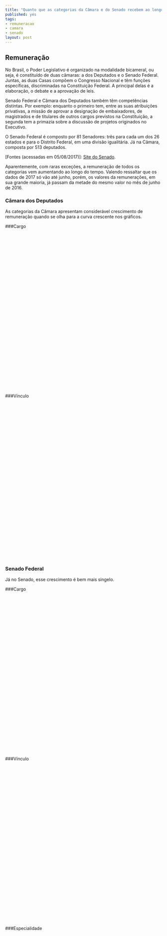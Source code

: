 ```yaml
---
title: "Quanto que as categorias da Câmara e do Senado recebem ao longo do tempo"
published: yes
tags:
- remuneracao
- camara
- senado
layout: post
---
```






## Remuneração

No Brasil, o Poder Legislativo é organizado na modalidade bicameral, ou seja, é constituído de duas câmaras: a dos Deputados e o Senado Federal. Juntas, as duas Casas compõem o Congresso Nacional e têm funções específicas, discriminadas na Constituição Federal. A principal delas é a elaboração, o debate e a aprovação de leis.

Senado Federal e Câmara dos Deputados também têm competências distintas. Por exemplo: enquanto o primeiro tem, entre as suas atribuições privativas, a missão de aprovar a designação de embaixadores, de magistrados e de titulares de outros cargos previstos na Constituição, a segunda tem a primazia sobre a discussão de projetos originados no Executivo.

O Senado Federal é composto por 81 Senadores: três para cada um dos 26 estados e para o Distrito Federal, em uma divisão igualitária. Já na Câmara, composta por 513 deputados.

[Fontes (acessadas em 05/08/2017)]: [Site do Senado](https://www12.senado.leg.br/transparencia/laipergunta).

Aparentemente, com raras exceções, a remuneração de todos os categorias vem aumentando ao longo do tempo. Valendo ressaltar que os dados de 2017 só vão até junho, porém, os valores da remunerações, em sua grande maioria, já passam da metade do  mesmo valor no mês de junho de 2016.

### **Câmara dos Deputados**

As categorias da Câmara apresentam considerável crescimento de remuneração quando se olha para a curva crescente nos gráficos.

###Cargo

<!--html_preserve--><div id="htmlwidget-f03c35fed38e1c7b9c11" style="width:100%;height:500px;" class="highchart html-widget"></div>
<script type="application/json" data-for="htmlwidget-f03c35fed38e1c7b9c11">{"x":{"hc_opts":{"title":{"text":null},"yAxis":{"title":{"text":"Valor da Remuneração (milhões R$)"},"type":"linear"},"credits":{"enabled":false},"exporting":{"enabled":false},"plotOptions":{"series":{"turboThreshold":0,"showInLegend":true,"marker":{"enabled":true}},"treemap":{"layoutAlgorithm":"squarified"},"bubble":{"minSize":5,"maxSize":25},"scatter":{"marker":{"symbol":"circle"}}},"annotationsOptions":{"enabledButtons":false},"tooltip":{"delayForDisplay":10,"pointFormat":"Valor: {point.y} <br> Média: {point.avg_kincaid}"},"series":[{"name":" ANALISTA LEGISLATIVO","data":[{"d":"2012-01-01","name":"2012-01-01","kincaid":123.89462069,"avg_kincaid":338.730291386667,"y":123.89462069,"size":338.730291386667,"z":338.730291386667},{"d":"2013-01-01","name":"2013-01-01","kincaid":316.99790974,"avg_kincaid":338.730291386667,"y":316.99790974,"size":338.730291386667,"z":338.730291386667},{"d":"2014-01-01","name":"2014-01-01","kincaid":358.33242684,"avg_kincaid":338.730291386667,"y":358.33242684,"size":338.730291386667,"z":338.730291386667},{"d":"2015-01-01","name":"2015-01-01","kincaid":466.64064704,"avg_kincaid":338.730291386667,"y":466.64064704,"size":338.730291386667,"z":338.730291386667},{"d":"2016-01-01","name":"2016-01-01","kincaid":487.75379089,"avg_kincaid":338.730291386667,"y":487.75379089,"size":338.730291386667,"z":338.730291386667},{"d":"2017-01-01","name":"2017-01-01","kincaid":278.76235312,"avg_kincaid":338.730291386667,"y":278.76235312,"size":338.730291386667,"z":338.730291386667}],"type":"bubble"},{"name":" CARGO EM COMISSAO","data":[{"d":"2012-01-01","name":"2012-01-01","kincaid":0.13996098,"avg_kincaid":0.23469335,"y":0.13996098,"size":0.23469335,"z":0.23469335},{"d":"2013-01-01","name":"2013-01-01","kincaid":0.40872643,"avg_kincaid":0.23469335,"y":0.40872643,"size":0.23469335,"z":0.23469335},{"d":"2014-01-01","name":"2014-01-01","kincaid":0.31203381,"avg_kincaid":0.23469335,"y":0.31203381,"size":0.23469335,"z":0.23469335},{"d":"2015-01-01","name":"2015-01-01","kincaid":0.15461441,"avg_kincaid":0.23469335,"y":0.15461441,"size":0.23469335,"z":0.23469335},{"d":"2016-01-01","name":"2016-01-01","kincaid":0.28034448,"avg_kincaid":0.23469335,"y":0.28034448,"size":0.23469335,"z":0.23469335},{"d":"2017-01-01","name":"2017-01-01","kincaid":0.11247999,"avg_kincaid":0.23469335,"y":0.11247999,"size":0.23469335,"z":0.23469335}],"type":"bubble"},{"name":" DEPUTADO","data":[{"d":"2012-01-01","name":"2012-01-01","kincaid":22.03194775,"avg_kincaid":85.72277961,"y":22.03194775,"size":85.72277961,"z":85.72277961},{"d":"2013-01-01","name":"2013-01-01","kincaid":52.4904465,"avg_kincaid":85.72277961,"y":52.4904465,"size":85.72277961,"z":85.72277961},{"d":"2014-01-01","name":"2014-01-01","kincaid":47.7768733,"avg_kincaid":85.72277961,"y":47.7768733,"size":85.72277961,"z":85.72277961},{"d":"2015-01-01","name":"2015-01-01","kincaid":136.21369157,"avg_kincaid":85.72277961,"y":136.21369157,"size":85.72277961,"z":85.72277961},{"d":"2016-01-01","name":"2016-01-01","kincaid":154.09333998,"avg_kincaid":85.72277961,"y":154.09333998,"size":85.72277961,"z":85.72277961},{"d":"2017-01-01","name":"2017-01-01","kincaid":101.73037856,"avg_kincaid":85.72277961,"y":101.73037856,"size":85.72277961,"z":85.72277961}],"type":"bubble"},{"name":" TECNICO LEGISLATIVO","data":[{"d":"2012-01-01","name":"2012-01-01","kincaid":76.45708965,"avg_kincaid":191.753450456667,"y":76.45708965,"size":191.753450456667,"z":191.753450456667},{"d":"2013-01-01","name":"2013-01-01","kincaid":194.10940987,"avg_kincaid":191.753450456667,"y":194.10940987,"size":191.753450456667,"z":191.753450456667},{"d":"2014-01-01","name":"2014-01-01","kincaid":210.61435241,"avg_kincaid":191.753450456667,"y":210.61435241,"size":191.753450456667,"z":191.753450456667},{"d":"2015-01-01","name":"2015-01-01","kincaid":259.7539336,"avg_kincaid":191.753450456667,"y":259.7539336,"size":191.753450456667,"z":191.753450456667},{"d":"2016-01-01","name":"2016-01-01","kincaid":264.12159985,"avg_kincaid":191.753450456667,"y":264.12159985,"size":191.753450456667,"z":191.753450456667},{"d":"2017-01-01","name":"2017-01-01","kincaid":145.46431736,"avg_kincaid":191.753450456667,"y":145.46431736,"size":191.753450456667,"z":191.753450456667}],"type":"bubble"}],"xAxis":{"type":"category","title":{"text":"Cargos"}}},"theme":{"chart":{"backgroundColor":"transparent"}},"conf_opts":{"global":{"Date":null,"VMLRadialGradientURL":"http =//code.highcharts.com/list(version)/gfx/vml-radial-gradient.png","canvasToolsURL":"http =//code.highcharts.com/list(version)/modules/canvas-tools.js","getTimezoneOffset":null,"timezoneOffset":0,"useUTC":true},"lang":{"contextButtonTitle":"Chart context menu","decimalPoint":".","downloadJPEG":"Download JPEG image","downloadPDF":"Download PDF document","downloadPNG":"Download PNG image","downloadSVG":"Download SVG vector image","drillUpText":"Back to {series.name}","invalidDate":null,"loading":"Loading...","months":["January","February","March","April","May","June","July","August","September","October","November","December"],"noData":"No data to display","numericSymbols":["k","M","G","T","P","E"],"printChart":"Print chart","resetZoom":"Reset zoom","resetZoomTitle":"Reset zoom level 1:1","shortMonths":["Jan","Feb","Mar","Apr","May","Jun","Jul","Aug","Sep","Oct","Nov","Dec"],"thousandsSep":" ","weekdays":["Sunday","Monday","Tuesday","Wednesday","Thursday","Friday","Saturday"]}},"type":"chart","fonts":[],"debug":false},"evals":[],"jsHooks":[]}</script><!--/html_preserve-->

###Vínculo

<!--html_preserve--><div id="htmlwidget-44a3d436e2d31b28dca7" style="width:100%;height:500px;" class="highchart html-widget"></div>
<script type="application/json" data-for="htmlwidget-44a3d436e2d31b28dca7">{"x":{"hc_opts":{"title":{"text":null},"yAxis":{"title":{"text":"Valor da Remuneração (milhões R$)"},"type":"linear"},"credits":{"enabled":false},"exporting":{"enabled":false},"plotOptions":{"series":{"turboThreshold":0,"showInLegend":true,"marker":{"enabled":true}},"treemap":{"layoutAlgorithm":"squarified"},"bubble":{"minSize":5,"maxSize":25},"scatter":{"marker":{"symbol":"circle"}}},"annotationsOptions":{"enabledButtons":false},"tooltip":{"delayForDisplay":10,"pointFormat":"Valor: {point.y} <br> Média: {point.avg_kincaid}"},"series":[{"name":" APOSENTADORIA PARLAMENTAR","data":[{"d":"2012-01-01","name":"2012-01-01","kincaid":0.11693468,"avg_kincaid":0.299149594,"y":0.11693468,"size":0.299149594,"z":0.299149594},{"d":"2013-01-01","name":"2013-01-01","kincaid":0.18254185,"avg_kincaid":0.299149594,"y":0.18254185,"size":0.299149594,"z":0.299149594},{"d":"2014-01-01","name":"2014-01-01","kincaid":0.3834644,"avg_kincaid":0.299149594,"y":0.3834644,"size":0.299149594,"z":0.299149594},{"d":"2015-01-01","name":"2015-01-01","kincaid":0.44010299,"avg_kincaid":0.299149594,"y":0.44010299,"size":0.299149594,"z":0.299149594},{"d":"2016-01-01","name":"2016-01-01","kincaid":0.37270405,"avg_kincaid":0.299149594,"y":0.37270405,"size":0.299149594,"z":0.299149594}],"type":"bubble"},{"name":" CARGO DE NATUREZA ESPECIAL","data":[{"d":"2012-01-01","name":"2012-01-01","kincaid":0.0581688,"avg_kincaid":0.09327073,"y":0.0581688,"size":0.09327073,"z":0.09327073},{"d":"2013-01-01","name":"2013-01-01","kincaid":0.11648413,"avg_kincaid":0.09327073,"y":0.11648413,"size":0.09327073,"z":0.09327073},{"d":"2014-01-01","name":"2014-01-01","kincaid":0.06847144,"avg_kincaid":0.09327073,"y":0.06847144,"size":0.09327073,"z":0.09327073},{"d":"2015-01-01","name":"2015-01-01","kincaid":0.07190124,"avg_kincaid":0.09327073,"y":0.07190124,"size":0.09327073,"z":0.09327073},{"d":"2016-01-01","name":"2016-01-01","kincaid":0.18057323,"avg_kincaid":0.09327073,"y":0.18057323,"size":0.09327073,"z":0.09327073},{"d":"2017-01-01","name":"2017-01-01","kincaid":0.06402554,"avg_kincaid":0.09327073,"y":0.06402554,"size":0.09327073,"z":0.09327073}],"type":"bubble"},{"name":" INATIVO","data":[{"d":"2012-01-01","name":"2012-01-01","kincaid":0.1044544,"avg_kincaid":0.476908848333333,"y":0.1044544,"size":0.476908848333333,"z":0.476908848333333},{"d":"2013-01-01","name":"2013-01-01","kincaid":0.64881447,"avg_kincaid":0.476908848333333,"y":0.64881447,"size":0.476908848333333,"z":0.476908848333333},{"d":"2014-01-01","name":"2014-01-01","kincaid":0.87240956,"avg_kincaid":0.476908848333333,"y":0.87240956,"size":0.476908848333333,"z":0.476908848333333},{"d":"2015-01-01","name":"2015-01-01","kincaid":0.75443978,"avg_kincaid":0.476908848333333,"y":0.75443978,"size":0.476908848333333,"z":0.476908848333333},{"d":"2016-01-01","name":"2016-01-01","kincaid":0.25278077,"avg_kincaid":0.476908848333333,"y":0.25278077,"size":0.476908848333333,"z":0.476908848333333},{"d":"2017-01-01","name":"2017-01-01","kincaid":0.22855411,"avg_kincaid":0.476908848333333,"y":0.22855411,"size":0.476908848333333,"z":0.476908848333333}],"type":"bubble"},{"name":" PARLAMENTAR","data":[{"d":"2012-01-01","name":"2012-01-01","kincaid":21.91501307,"avg_kincaid":85.4734882816667,"y":21.91501307,"size":85.4734882816667,"z":85.4734882816667},{"d":"2013-01-01","name":"2013-01-01","kincaid":52.30790465,"avg_kincaid":85.4734882816667,"y":52.30790465,"size":85.4734882816667,"z":85.4734882816667},{"d":"2014-01-01","name":"2014-01-01","kincaid":47.3934089,"avg_kincaid":85.4734882816667,"y":47.3934089,"size":85.4734882816667,"z":85.4734882816667},{"d":"2015-01-01","name":"2015-01-01","kincaid":135.77358858,"avg_kincaid":85.4734882816667,"y":135.77358858,"size":85.4734882816667,"z":85.4734882816667},{"d":"2016-01-01","name":"2016-01-01","kincaid":153.72063593,"avg_kincaid":85.4734882816667,"y":153.72063593,"size":85.4734882816667,"z":85.4734882816667},{"d":"2017-01-01","name":"2017-01-01","kincaid":101.73037856,"avg_kincaid":85.4734882816667,"y":101.73037856,"size":85.4734882816667,"z":85.4734882816667}],"type":"bubble"},{"name":" PENSAO CIVIL","data":[{"d":"2012-01-01","name":"2012-01-01","kincaid":0.06914808,"avg_kincaid":0.198182503333333,"y":0.06914808,"size":0.198182503333333,"z":0.198182503333333},{"d":"2013-01-01","name":"2013-01-01","kincaid":0.21337269,"avg_kincaid":0.198182503333333,"y":0.21337269,"size":0.198182503333333,"z":0.198182503333333},{"d":"2014-01-01","name":"2014-01-01","kincaid":0.19559919,"avg_kincaid":0.198182503333333,"y":0.19559919,"size":0.198182503333333,"z":0.198182503333333},{"d":"2015-01-01","name":"2015-01-01","kincaid":0.22259537,"avg_kincaid":0.198182503333333,"y":0.22259537,"size":0.198182503333333,"z":0.198182503333333},{"d":"2016-01-01","name":"2016-01-01","kincaid":0.29699375,"avg_kincaid":0.198182503333333,"y":0.29699375,"size":0.198182503333333,"z":0.198182503333333},{"d":"2017-01-01","name":"2017-01-01","kincaid":0.19138594,"avg_kincaid":0.198182503333333,"y":0.19138594,"size":0.198182503333333,"z":0.198182503333333}],"type":"bubble"},{"name":" QUADRO EFETIVO","data":[{"d":"2012-01-01","name":"2012-01-01","kincaid":200.17810786,"avg_kincaid":529.808650491667,"y":200.17810786,"size":529.808650491667,"z":529.808650491667},{"d":"2013-01-01","name":"2013-01-01","kincaid":510.24513245,"avg_kincaid":529.808650491667,"y":510.24513245,"size":529.808650491667,"z":529.808650491667},{"d":"2014-01-01","name":"2014-01-01","kincaid":567.8787705,"avg_kincaid":529.808650491667,"y":567.8787705,"size":529.808650491667,"z":529.808650491667},{"d":"2015-01-01","name":"2015-01-01","kincaid":725.41754549,"avg_kincaid":529.808650491667,"y":725.41754549,"size":529.808650491667,"z":529.808650491667},{"d":"2016-01-01","name":"2016-01-01","kincaid":751.32561622,"avg_kincaid":529.808650491667,"y":751.32561622,"size":529.808650491667,"z":529.808650491667},{"d":"2017-01-01","name":"2017-01-01","kincaid":423.80673043,"avg_kincaid":529.808650491667,"y":423.80673043,"size":529.808650491667,"z":529.808650491667}],"type":"bubble"},{"name":" SECRETARIO PARLAMENTAR","data":[{"d":"2012-01-01","name":"2012-01-01","kincaid":0.07456109,"avg_kincaid":0.136000881666667,"y":0.07456109,"size":0.136000881666667,"z":0.136000881666667},{"d":"2013-01-01","name":"2013-01-01","kincaid":0.26694296,"avg_kincaid":0.136000881666667,"y":0.26694296,"size":0.136000881666667,"z":0.136000881666667},{"d":"2014-01-01","name":"2014-01-01","kincaid":0.24356237,"avg_kincaid":0.136000881666667,"y":0.24356237,"size":0.136000881666667,"z":0.136000881666667},{"d":"2015-01-01","name":"2015-01-01","kincaid":0.08271317,"avg_kincaid":0.136000881666667,"y":0.08271317,"size":0.136000881666667,"z":0.136000881666667},{"d":"2016-01-01","name":"2016-01-01","kincaid":0.09977125,"avg_kincaid":0.136000881666667,"y":0.09977125,"size":0.136000881666667,"z":0.136000881666667},{"d":"2017-01-01","name":"2017-01-01","kincaid":0.04845445,"avg_kincaid":0.136000881666667,"y":0.04845445,"size":0.136000881666667,"z":0.136000881666667}],"type":"bubble"},{"name":" SECRETARIO PARLAMENTAR REQUISITADO","data":[{"d":"2012-01-01","name":"2012-01-01","kincaid":0.00723109,"avg_kincaid":0.016265215,"y":0.00723109,"size":0.016265215,"z":0.016265215},{"d":"2013-01-01","name":"2013-01-01","kincaid":0.02529934,"avg_kincaid":0.016265215,"y":0.02529934,"size":0.016265215,"z":0.016265215}],"type":"bubble"}],"xAxis":{"type":"category","title":{"text":"Vínculo"}}},"theme":{"chart":{"backgroundColor":"transparent"}},"conf_opts":{"global":{"Date":null,"VMLRadialGradientURL":"http =//code.highcharts.com/list(version)/gfx/vml-radial-gradient.png","canvasToolsURL":"http =//code.highcharts.com/list(version)/modules/canvas-tools.js","getTimezoneOffset":null,"timezoneOffset":0,"useUTC":true},"lang":{"contextButtonTitle":"Chart context menu","decimalPoint":".","downloadJPEG":"Download JPEG image","downloadPDF":"Download PDF document","downloadPNG":"Download PNG image","downloadSVG":"Download SVG vector image","drillUpText":"Back to {series.name}","invalidDate":null,"loading":"Loading...","months":["January","February","March","April","May","June","July","August","September","October","November","December"],"noData":"No data to display","numericSymbols":["k","M","G","T","P","E"],"printChart":"Print chart","resetZoom":"Reset zoom","resetZoomTitle":"Reset zoom level 1:1","shortMonths":["Jan","Feb","Mar","Apr","May","Jun","Jul","Aug","Sep","Oct","Nov","Dec"],"thousandsSep":" ","weekdays":["Sunday","Monday","Tuesday","Wednesday","Thursday","Friday","Saturday"]}},"type":"chart","fonts":[],"debug":false},"evals":[],"jsHooks":[]}</script><!--/html_preserve-->

### **Senado Federal**

Já no Senado, esse crescimento é bem mais singelo.

###Cargo

<!--html_preserve--><div id="htmlwidget-27b0ca4f53368e7f6ced" style="width:100%;height:500px;" class="highchart html-widget"></div>
<script type="application/json" data-for="htmlwidget-27b0ca4f53368e7f6ced">{"x":{"hc_opts":{"title":{"text":null},"yAxis":{"title":{"text":"Valor da Remuneração (milhões R$)"},"type":"linear"},"credits":{"enabled":false},"exporting":{"enabled":false},"plotOptions":{"series":{"turboThreshold":0,"showInLegend":true,"marker":{"enabled":true}},"treemap":{"layoutAlgorithm":"squarified"},"bubble":{"minSize":5,"maxSize":25},"scatter":{"marker":{"symbol":"circle"}}},"annotationsOptions":{"enabledButtons":false},"tooltip":{"delayForDisplay":10,"pointFormat":"Valor: {point.y} <br> Média: {point.avg_kincaid}"},"series":[{"name":"ADVOGADO","data":[{"d":"2013-01-01","name":"2013-01-01","kincaid":8.73258617,"avg_kincaid":8.434512248,"y":8.73258617,"size":8.434512248,"z":8.434512248},{"d":"2014-01-01","name":"2014-01-01","kincaid":9.17343126,"avg_kincaid":8.434512248,"y":9.17343126,"size":8.434512248,"z":8.434512248},{"d":"2015-01-01","name":"2015-01-01","kincaid":9.05329285,"avg_kincaid":8.434512248,"y":9.05329285,"size":8.434512248,"z":8.434512248},{"d":"2016-01-01","name":"2016-01-01","kincaid":9.78336902,"avg_kincaid":8.434512248,"y":9.78336902,"size":8.434512248,"z":8.434512248},{"d":"2017-01-01","name":"2017-01-01","kincaid":5.42988194,"avg_kincaid":8.434512248,"y":5.42988194,"size":8.434512248,"z":8.434512248}],"type":"bubble"},{"name":"ANALISTA LEGISLATIVO","data":[{"d":"2013-01-01","name":"2013-01-01","kincaid":662.64595788,"avg_kincaid":666.12645759,"y":662.64595788,"size":666.12645759,"z":666.12645759},{"d":"2014-01-01","name":"2014-01-01","kincaid":698.56168925,"avg_kincaid":666.12645759,"y":698.56168925,"size":666.12645759,"z":666.12645759},{"d":"2015-01-01","name":"2015-01-01","kincaid":718.94570512,"avg_kincaid":666.12645759,"y":718.94570512,"size":666.12645759,"z":666.12645759},{"d":"2016-01-01","name":"2016-01-01","kincaid":804.86017581,"avg_kincaid":666.12645759,"y":804.86017581,"size":666.12645759,"z":666.12645759},{"d":"2017-01-01","name":"2017-01-01","kincaid":445.61875989,"avg_kincaid":666.12645759,"y":445.61875989,"size":666.12645759,"z":666.12645759}],"type":"bubble"},{"name":"AUXILIAR LEGISLATIVO","data":[{"d":"2013-01-01","name":"2013-01-01","kincaid":15.51823046,"avg_kincaid":15.451945784,"y":15.51823046,"size":15.451945784,"z":15.451945784},{"d":"2014-01-01","name":"2014-01-01","kincaid":16.1592185,"avg_kincaid":15.451945784,"y":16.1592185,"size":15.451945784,"z":15.451945784},{"d":"2015-01-01","name":"2015-01-01","kincaid":16.22789898,"avg_kincaid":15.451945784,"y":16.22789898,"size":15.451945784,"z":15.451945784},{"d":"2016-01-01","name":"2016-01-01","kincaid":19.00528578,"avg_kincaid":15.451945784,"y":19.00528578,"size":15.451945784,"z":15.451945784},{"d":"2017-01-01","name":"2017-01-01","kincaid":10.3490952,"avg_kincaid":15.451945784,"y":10.3490952,"size":15.451945784,"z":15.451945784}],"type":"bubble"},{"name":"CARGO EM COMISSÃO","data":[{"d":"2013-01-01","name":"2013-01-01","kincaid":100.91791467,"avg_kincaid":154.734933742,"y":100.91791467,"size":154.734933742,"z":154.734933742},{"d":"2014-01-01","name":"2014-01-01","kincaid":119.30959212,"avg_kincaid":154.734933742,"y":119.30959212,"size":154.734933742,"z":154.734933742},{"d":"2015-01-01","name":"2015-01-01","kincaid":171.81975836,"avg_kincaid":154.734933742,"y":171.81975836,"size":154.734933742,"z":154.734933742},{"d":"2016-01-01","name":"2016-01-01","kincaid":231.80406765,"avg_kincaid":154.734933742,"y":231.80406765,"size":154.734933742,"z":154.734933742},{"d":"2017-01-01","name":"2017-01-01","kincaid":149.82333591,"avg_kincaid":154.734933742,"y":149.82333591,"size":154.734933742,"z":154.734933742}],"type":"bubble"},{"name":"CARGO ISOLADO","data":[{"d":"2013-01-01","name":"2013-01-01","kincaid":1.48991189,"avg_kincaid":1.372493328,"y":1.48991189,"size":1.372493328,"z":1.372493328},{"d":"2014-01-01","name":"2014-01-01","kincaid":1.54700766,"avg_kincaid":1.372493328,"y":1.54700766,"size":1.372493328,"z":1.372493328},{"d":"2015-01-01","name":"2015-01-01","kincaid":1.60581387,"avg_kincaid":1.372493328,"y":1.60581387,"size":1.372493328,"z":1.372493328},{"d":"2016-01-01","name":"2016-01-01","kincaid":1.5237242,"avg_kincaid":1.372493328,"y":1.5237242,"size":1.372493328,"z":1.372493328},{"d":"2017-01-01","name":"2017-01-01","kincaid":0.69600902,"avg_kincaid":1.372493328,"y":0.69600902,"size":1.372493328,"z":1.372493328}],"type":"bubble"},{"name":"CONSULTOR LEGISLATIVO","data":[{"d":"2013-01-01","name":"2013-01-01","kincaid":90.51315997,"avg_kincaid":102.217060566,"y":90.51315997,"size":102.217060566,"z":102.217060566},{"d":"2014-01-01","name":"2014-01-01","kincaid":106.61189083,"avg_kincaid":102.217060566,"y":106.61189083,"size":102.217060566,"z":102.217060566},{"d":"2015-01-01","name":"2015-01-01","kincaid":115.97823129,"avg_kincaid":102.217060566,"y":115.97823129,"size":102.217060566,"z":102.217060566},{"d":"2016-01-01","name":"2016-01-01","kincaid":127.45898685,"avg_kincaid":102.217060566,"y":127.45898685,"size":102.217060566,"z":102.217060566},{"d":"2017-01-01","name":"2017-01-01","kincaid":70.52303389,"avg_kincaid":102.217060566,"y":70.52303389,"size":102.217060566,"z":102.217060566}],"type":"bubble"},{"name":"IPC ","data":[{"d":"2013-01-01","name":"2013-01-01","kincaid":2.13738768,"avg_kincaid":2.495708998,"y":2.13738768,"size":2.495708998,"z":2.495708998},{"d":"2014-01-01","name":"2014-01-01","kincaid":2.48341326,"avg_kincaid":2.495708998,"y":2.48341326,"size":2.495708998,"z":2.495708998},{"d":"2015-01-01","name":"2015-01-01","kincaid":3.03610871,"avg_kincaid":2.495708998,"y":3.03610871,"size":2.495708998,"z":2.495708998},{"d":"2016-01-01","name":"2016-01-01","kincaid":3.14165345,"avg_kincaid":2.495708998,"y":3.14165345,"size":2.495708998,"z":2.495708998},{"d":"2017-01-01","name":"2017-01-01","kincaid":1.67998189,"avg_kincaid":2.495708998,"y":1.67998189,"size":2.495708998,"z":2.495708998}],"type":"bubble"},{"name":"SECRETÁRIO PARLAMENTAR","data":[{"d":"2013-01-01","name":"2013-01-01","kincaid":1.53072339,"avg_kincaid":1.42143648,"y":1.53072339,"size":1.42143648,"z":1.42143648},{"d":"2014-01-01","name":"2014-01-01","kincaid":1.57636841,"avg_kincaid":1.42143648,"y":1.57636841,"size":1.42143648,"z":1.42143648},{"d":"2015-01-01","name":"2015-01-01","kincaid":1.45619389,"avg_kincaid":1.42143648,"y":1.45619389,"size":1.42143648,"z":1.42143648},{"d":"2016-01-01","name":"2016-01-01","kincaid":1.62488551,"avg_kincaid":1.42143648,"y":1.62488551,"size":1.42143648,"z":1.42143648},{"d":"2017-01-01","name":"2017-01-01","kincaid":0.9190112,"avg_kincaid":1.42143648,"y":0.9190112,"size":1.42143648,"z":1.42143648}],"type":"bubble"},{"name":"TECNICO LEGISLATIVO","data":[{"d":"2013-01-01","name":"2013-01-01","kincaid":643.14145554,"avg_kincaid":623.838638286,"y":643.14145554,"size":623.838638286,"z":623.838638286},{"d":"2014-01-01","name":"2014-01-01","kincaid":667.76828158,"avg_kincaid":623.838638286,"y":667.76828158,"size":623.838638286,"z":623.838638286},{"d":"2015-01-01","name":"2015-01-01","kincaid":655.080967,"avg_kincaid":623.838638286,"y":655.080967,"size":623.838638286,"z":623.838638286},{"d":"2016-01-01","name":"2016-01-01","kincaid":734.77945044,"avg_kincaid":623.838638286,"y":734.77945044,"size":623.838638286,"z":623.838638286},{"d":"2017-01-01","name":"2017-01-01","kincaid":418.42303687,"avg_kincaid":623.838638286,"y":418.42303687,"size":623.838638286,"z":623.838638286}],"type":"bubble"}],"xAxis":{"type":"category","title":{"text":"Cargo"}}},"theme":{"chart":{"backgroundColor":"transparent"}},"conf_opts":{"global":{"Date":null,"VMLRadialGradientURL":"http =//code.highcharts.com/list(version)/gfx/vml-radial-gradient.png","canvasToolsURL":"http =//code.highcharts.com/list(version)/modules/canvas-tools.js","getTimezoneOffset":null,"timezoneOffset":0,"useUTC":true},"lang":{"contextButtonTitle":"Chart context menu","decimalPoint":".","downloadJPEG":"Download JPEG image","downloadPDF":"Download PDF document","downloadPNG":"Download PNG image","downloadSVG":"Download SVG vector image","drillUpText":"Back to {series.name}","invalidDate":null,"loading":"Loading...","months":["January","February","March","April","May","June","July","August","September","October","November","December"],"noData":"No data to display","numericSymbols":["k","M","G","T","P","E"],"printChart":"Print chart","resetZoom":"Reset zoom","resetZoomTitle":"Reset zoom level 1:1","shortMonths":["Jan","Feb","Mar","Apr","May","Jun","Jul","Aug","Sep","Oct","Nov","Dec"],"thousandsSep":" ","weekdays":["Sunday","Monday","Tuesday","Wednesday","Thursday","Friday","Saturday"]}},"type":"chart","fonts":[],"debug":false},"evals":[],"jsHooks":[]}</script><!--/html_preserve-->

###Vínculo

<!--html_preserve--><div id="htmlwidget-7d6214deef05c270ed61" style="width:100%;height:500px;" class="highchart html-widget"></div>
<script type="application/json" data-for="htmlwidget-7d6214deef05c270ed61">{"x":{"hc_opts":{"title":{"text":null},"yAxis":{"title":{"text":"Valor da Remuneração (milhões R$)"},"type":"linear"},"credits":{"enabled":false},"exporting":{"enabled":false},"plotOptions":{"series":{"turboThreshold":0,"showInLegend":true,"marker":{"enabled":true}},"treemap":{"layoutAlgorithm":"squarified"},"bubble":{"minSize":5,"maxSize":25},"scatter":{"marker":{"symbol":"circle"}}},"annotationsOptions":{"enabledButtons":false},"tooltip":{"delayForDisplay":10,"pointFormat":"Valor: {point.y} <br> Média: {point.avg_kincaid}"},"series":[{"name":"COMISSIONADO","data":[{"d":"2013-01-01","name":"2013-01-01","kincaid":100.91791467,"avg_kincaid":154.734933742,"y":100.91791467,"size":154.734933742,"z":154.734933742},{"d":"2014-01-01","name":"2014-01-01","kincaid":119.30959212,"avg_kincaid":154.734933742,"y":119.30959212,"size":154.734933742,"z":154.734933742},{"d":"2015-01-01","name":"2015-01-01","kincaid":171.81975836,"avg_kincaid":154.734933742,"y":171.81975836,"size":154.734933742,"z":154.734933742},{"d":"2016-01-01","name":"2016-01-01","kincaid":231.80406765,"avg_kincaid":154.734933742,"y":231.80406765,"size":154.734933742,"z":154.734933742},{"d":"2017-01-01","name":"2017-01-01","kincaid":149.82333591,"avg_kincaid":154.734933742,"y":149.82333591,"size":154.734933742,"z":154.734933742}],"type":"bubble"},{"name":"EFETIVO","data":[{"d":"2013-01-01","name":"2013-01-01","kincaid":1425.70941298,"avg_kincaid":1421.35825328,"y":1425.70941298,"size":1421.35825328,"z":1421.35825328},{"d":"2014-01-01","name":"2014-01-01","kincaid":1503.88130075,"avg_kincaid":1421.35825328,"y":1503.88130075,"size":1421.35825328,"z":1421.35825328},{"d":"2015-01-01","name":"2015-01-01","kincaid":1521.38421171,"avg_kincaid":1421.35825328,"y":1521.38421171,"size":1421.35825328,"z":1421.35825328},{"d":"2016-01-01","name":"2016-01-01","kincaid":1702.17753106,"avg_kincaid":1421.35825328,"y":1702.17753106,"size":1421.35825328,"z":1421.35825328},{"d":"2017-01-01","name":"2017-01-01","kincaid":953.6388099,"avg_kincaid":1421.35825328,"y":953.6388099,"size":1421.35825328,"z":1421.35825328}],"type":"bubble"}],"xAxis":{"type":"category","title":{"text":"Vínculo"}}},"theme":{"chart":{"backgroundColor":"transparent"}},"conf_opts":{"global":{"Date":null,"VMLRadialGradientURL":"http =//code.highcharts.com/list(version)/gfx/vml-radial-gradient.png","canvasToolsURL":"http =//code.highcharts.com/list(version)/modules/canvas-tools.js","getTimezoneOffset":null,"timezoneOffset":0,"useUTC":true},"lang":{"contextButtonTitle":"Chart context menu","decimalPoint":".","downloadJPEG":"Download JPEG image","downloadPDF":"Download PDF document","downloadPNG":"Download PNG image","downloadSVG":"Download SVG vector image","drillUpText":"Back to {series.name}","invalidDate":null,"loading":"Loading...","months":["January","February","March","April","May","June","July","August","September","October","November","December"],"noData":"No data to display","numericSymbols":["k","M","G","T","P","E"],"printChart":"Print chart","resetZoom":"Reset zoom","resetZoomTitle":"Reset zoom level 1:1","shortMonths":["Jan","Feb","Mar","Apr","May","Jun","Jul","Aug","Sep","Oct","Nov","Dec"],"thousandsSep":" ","weekdays":["Sunday","Monday","Tuesday","Wednesday","Thursday","Friday","Saturday"]}},"type":"chart","fonts":[],"debug":false},"evals":[],"jsHooks":[]}</script><!--/html_preserve-->

###Especialidade

<!--html_preserve--><div id="htmlwidget-4d59e54cb5b52a0366c6" style="width:100%;height:500px;" class="highchart html-widget"></div>
<script type="application/json" data-for="htmlwidget-4d59e54cb5b52a0366c6">{"x":{"hc_opts":{"title":{"text":null},"yAxis":{"title":{"text":"Valor da Remuneração (milhões R$)"},"type":"linear"},"credits":{"enabled":false},"exporting":{"enabled":false},"plotOptions":{"series":{"turboThreshold":0,"showInLegend":true,"marker":{"enabled":true}},"treemap":{"layoutAlgorithm":"squarified"},"bubble":{"minSize":5,"maxSize":25},"scatter":{"marker":{"symbol":"circle"}}},"annotationsOptions":{"enabledButtons":false},"tooltip":{"delayForDisplay":10,"pointFormat":"Valor: {point.y} <br> Média: {point.avg_kincaid}"},"series":[{"name":"ADMINISTRAÇÃO","data":[{"d":"2013-01-01","name":"2013-01-01","kincaid":193.46704198,"avg_kincaid":194.90213362,"y":193.46704198,"size":194.90213362,"z":194.90213362},{"d":"2014-01-01","name":"2014-01-01","kincaid":206.50204633,"avg_kincaid":194.90213362,"y":206.50204633,"size":194.90213362,"z":194.90213362},{"d":"2015-01-01","name":"2015-01-01","kincaid":208.04082858,"avg_kincaid":194.90213362,"y":208.04082858,"size":194.90213362,"z":194.90213362},{"d":"2016-01-01","name":"2016-01-01","kincaid":235.11253684,"avg_kincaid":194.90213362,"y":235.11253684,"size":194.90213362,"z":194.90213362},{"d":"2017-01-01","name":"2017-01-01","kincaid":131.38821437,"avg_kincaid":194.90213362,"y":131.38821437,"size":194.90213362,"z":194.90213362}],"type":"bubble"},{"name":"ADVOCACIA","data":[{"d":"2013-01-01","name":"2013-01-01","kincaid":9.57122645,"avg_kincaid":9.261630584,"y":9.57122645,"size":9.261630584,"z":9.261630584},{"d":"2014-01-01","name":"2014-01-01","kincaid":10.05396667,"avg_kincaid":9.261630584,"y":10.05396667,"size":9.261630584,"z":9.261630584},{"d":"2015-01-01","name":"2015-01-01","kincaid":9.95422309,"avg_kincaid":9.261630584,"y":9.95422309,"size":9.261630584,"z":9.261630584},{"d":"2016-01-01","name":"2016-01-01","kincaid":10.77805895,"avg_kincaid":9.261630584,"y":10.77805895,"size":9.261630584,"z":9.261630584},{"d":"2017-01-01","name":"2017-01-01","kincaid":5.95067776,"avg_kincaid":9.261630584,"y":5.95067776,"size":9.261630584,"z":9.261630584}],"type":"bubble"},{"name":"ANÁLISE DE CUSTOS","data":[{"d":"2013-01-01","name":"2013-01-01","kincaid":0.53746194,"avg_kincaid":0.525067806,"y":0.53746194,"size":0.525067806,"z":0.525067806},{"d":"2014-01-01","name":"2014-01-01","kincaid":0.56418218,"avg_kincaid":0.525067806,"y":0.56418218,"size":0.525067806,"z":0.525067806},{"d":"2015-01-01","name":"2015-01-01","kincaid":0.56710074,"avg_kincaid":0.525067806,"y":0.56710074,"size":0.525067806,"z":0.525067806},{"d":"2016-01-01","name":"2016-01-01","kincaid":0.62461101,"avg_kincaid":0.525067806,"y":0.62461101,"size":0.525067806,"z":0.525067806},{"d":"2017-01-01","name":"2017-01-01","kincaid":0.33198316,"avg_kincaid":0.525067806,"y":0.33198316,"size":0.525067806,"z":0.525067806}],"type":"bubble"},{"name":"ANALISTA LEGISLATIVO","data":[{"d":"2013-01-01","name":"2013-01-01","kincaid":0.7170806,"avg_kincaid":0.739058204,"y":0.7170806,"size":0.739058204,"z":0.739058204},{"d":"2014-01-01","name":"2014-01-01","kincaid":0.75126352,"avg_kincaid":0.739058204,"y":0.75126352,"size":0.739058204,"z":0.739058204},{"d":"2015-01-01","name":"2015-01-01","kincaid":0.78778601,"avg_kincaid":0.739058204,"y":0.78778601,"size":0.739058204,"z":0.739058204},{"d":"2016-01-01","name":"2016-01-01","kincaid":0.94977801,"avg_kincaid":0.739058204,"y":0.94977801,"size":0.739058204,"z":0.739058204},{"d":"2017-01-01","name":"2017-01-01","kincaid":0.48938288,"avg_kincaid":0.739058204,"y":0.48938288,"size":0.739058204,"z":0.739058204}],"type":"bubble"},{"name":"APOSENTADORIA SERVIDOR IPC/PSSC","data":[{"d":"2013-01-01","name":"2013-01-01","kincaid":2.13738768,"avg_kincaid":2.495708998,"y":2.13738768,"size":2.495708998,"z":2.495708998},{"d":"2014-01-01","name":"2014-01-01","kincaid":2.48341326,"avg_kincaid":2.495708998,"y":2.48341326,"size":2.495708998,"z":2.495708998},{"d":"2015-01-01","name":"2015-01-01","kincaid":3.03610871,"avg_kincaid":2.495708998,"y":3.03610871,"size":2.495708998,"z":2.495708998},{"d":"2016-01-01","name":"2016-01-01","kincaid":3.14165345,"avg_kincaid":2.495708998,"y":3.14165345,"size":2.495708998,"z":2.495708998},{"d":"2017-01-01","name":"2017-01-01","kincaid":1.67998189,"avg_kincaid":2.495708998,"y":1.67998189,"size":2.495708998,"z":2.495708998}],"type":"bubble"},{"name":"ARQUITETURA","data":[{"d":"2013-01-01","name":"2013-01-01","kincaid":1.75209961,"avg_kincaid":1.875097278,"y":1.75209961,"size":1.875097278,"z":1.875097278},{"d":"2014-01-01","name":"2014-01-01","kincaid":1.90144465,"avg_kincaid":1.875097278,"y":1.90144465,"size":1.875097278,"z":1.875097278},{"d":"2015-01-01","name":"2015-01-01","kincaid":1.97798664,"avg_kincaid":1.875097278,"y":1.97798664,"size":1.875097278,"z":1.875097278},{"d":"2016-01-01","name":"2016-01-01","kincaid":2.51597355,"avg_kincaid":1.875097278,"y":2.51597355,"size":1.875097278,"z":1.875097278},{"d":"2017-01-01","name":"2017-01-01","kincaid":1.22798194,"avg_kincaid":1.875097278,"y":1.22798194,"size":1.875097278,"z":1.875097278}],"type":"bubble"},{"name":"ARQUIVOLOGIA","data":[{"d":"2013-01-01","name":"2013-01-01","kincaid":1.40230081,"avg_kincaid":2.013991292,"y":1.40230081,"size":2.013991292,"z":2.013991292},{"d":"2014-01-01","name":"2014-01-01","kincaid":1.90056839,"avg_kincaid":2.013991292,"y":1.90056839,"size":2.013991292,"z":2.013991292},{"d":"2015-01-01","name":"2015-01-01","kincaid":2.4100203,"avg_kincaid":2.013991292,"y":2.4100203,"size":2.013991292,"z":2.013991292},{"d":"2016-01-01","name":"2016-01-01","kincaid":2.75735261,"avg_kincaid":2.013991292,"y":2.75735261,"size":2.013991292,"z":2.013991292},{"d":"2017-01-01","name":"2017-01-01","kincaid":1.59971435,"avg_kincaid":2.013991292,"y":1.59971435,"size":2.013991292,"z":2.013991292}],"type":"bubble"},{"name":"ASSESSOR","data":[{"d":"2013-01-01","name":"2013-01-01","kincaid":0.33654075,"avg_kincaid":0.30826397,"y":0.33654075,"size":0.30826397,"z":0.30826397},{"d":"2014-01-01","name":"2014-01-01","kincaid":0.35329483,"avg_kincaid":0.30826397,"y":0.35329483,"size":0.30826397,"z":0.30826397},{"d":"2015-01-01","name":"2015-01-01","kincaid":0.3703846,"avg_kincaid":0.30826397,"y":0.3703846,"size":0.30826397,"z":0.30826397},{"d":"2016-01-01","name":"2016-01-01","kincaid":0.1728357,"avg_kincaid":0.30826397,"y":0.1728357,"size":0.30826397,"z":0.30826397}],"type":"bubble"},{"name":"ASSESSORAMENTO EM ORÇAMENTOS","data":[{"d":"2013-01-01","name":"2013-01-01","kincaid":11.43514215,"avg_kincaid":13.318033034,"y":11.43514215,"size":13.318033034,"z":13.318033034},{"d":"2014-01-01","name":"2014-01-01","kincaid":13.63142569,"avg_kincaid":13.318033034,"y":13.63142569,"size":13.318033034,"z":13.318033034},{"d":"2015-01-01","name":"2015-01-01","kincaid":15.27683013,"avg_kincaid":13.318033034,"y":15.27683013,"size":13.318033034,"z":13.318033034},{"d":"2016-01-01","name":"2016-01-01","kincaid":16.89831599,"avg_kincaid":13.318033034,"y":16.89831599,"size":13.318033034,"z":13.318033034},{"d":"2017-01-01","name":"2017-01-01","kincaid":9.34845121,"avg_kincaid":13.318033034,"y":9.34845121,"size":13.318033034,"z":13.318033034}],"type":"bubble"},{"name":"ASSESSORAMENTO LEGISLATIVO","data":[{"d":"2013-01-01","name":"2013-01-01","kincaid":78.77351374,"avg_kincaid":88.62137591,"y":78.77351374,"size":88.62137591,"z":88.62137591},{"d":"2014-01-01","name":"2014-01-01","kincaid":92.68863387,"avg_kincaid":88.62137591,"y":92.68863387,"size":88.62137591,"z":88.62137591},{"d":"2015-01-01","name":"2015-01-01","kincaid":100.40614647,"avg_kincaid":88.62137591,"y":100.40614647,"size":88.62137591,"z":88.62137591},{"d":"2016-01-01","name":"2016-01-01","kincaid":110.23999799,"avg_kincaid":88.62137591,"y":110.23999799,"size":88.62137591,"z":88.62137591},{"d":"2017-01-01","name":"2017-01-01","kincaid":60.99858748,"avg_kincaid":88.62137591,"y":60.99858748,"size":88.62137591,"z":88.62137591}],"type":"bubble"},{"name":"ASSISTÊNCIA A PLENÁRIOS E PORTARIA","data":[{"d":"2013-01-01","name":"2013-01-01","kincaid":32.17715349,"avg_kincaid":31.558665122,"y":32.17715349,"size":31.558665122,"z":31.558665122},{"d":"2014-01-01","name":"2014-01-01","kincaid":33.55633467,"avg_kincaid":31.558665122,"y":33.55633467,"size":31.558665122,"z":31.558665122},{"d":"2015-01-01","name":"2015-01-01","kincaid":33.22425235,"avg_kincaid":31.558665122,"y":33.22425235,"size":31.558665122,"z":31.558665122},{"d":"2016-01-01","name":"2016-01-01","kincaid":37.41130126,"avg_kincaid":31.558665122,"y":37.41130126,"size":31.558665122,"z":31.558665122},{"d":"2017-01-01","name":"2017-01-01","kincaid":21.42428384,"avg_kincaid":31.558665122,"y":21.42428384,"size":31.558665122,"z":31.558665122}],"type":"bubble"},{"name":"ASSISTÊNCIA SOCIAL","data":[{"d":"2013-01-01","name":"2013-01-01","kincaid":0.39153923,"avg_kincaid":0.383676632,"y":0.39153923,"size":0.383676632,"z":0.383676632},{"d":"2014-01-01","name":"2014-01-01","kincaid":0.41032491,"avg_kincaid":0.383676632,"y":0.41032491,"size":0.383676632,"z":0.383676632},{"d":"2015-01-01","name":"2015-01-01","kincaid":0.39941468,"avg_kincaid":0.383676632,"y":0.39941468,"size":0.383676632,"z":0.383676632},{"d":"2016-01-01","name":"2016-01-01","kincaid":0.44950839,"avg_kincaid":0.383676632,"y":0.44950839,"size":0.383676632,"z":0.383676632},{"d":"2017-01-01","name":"2017-01-01","kincaid":0.26759595,"avg_kincaid":0.383676632,"y":0.26759595,"size":0.383676632,"z":0.383676632}],"type":"bubble"},{"name":"BIBLIOTECONOMIA","data":[{"d":"2013-01-01","name":"2013-01-01","kincaid":12.33191225,"avg_kincaid":12.482819586,"y":12.33191225,"size":12.482819586,"z":12.482819586},{"d":"2014-01-01","name":"2014-01-01","kincaid":13.12378005,"avg_kincaid":12.482819586,"y":13.12378005,"size":12.482819586,"z":12.482819586},{"d":"2015-01-01","name":"2015-01-01","kincaid":13.61493034,"avg_kincaid":12.482819586,"y":13.61493034,"size":12.482819586,"z":12.482819586},{"d":"2016-01-01","name":"2016-01-01","kincaid":14.78786978,"avg_kincaid":12.482819586,"y":14.78786978,"size":12.482819586,"z":12.482819586},{"d":"2017-01-01","name":"2017-01-01","kincaid":8.55560551,"avg_kincaid":12.482819586,"y":8.55560551,"size":12.482819586,"z":12.482819586}],"type":"bubble"},{"name":"CHEFE DE GABINETE DA PRESIDÊNCIA","data":[{"d":"2013-01-01","name":"2013-01-01","kincaid":0.27008344,"avg_kincaid":0.26793537,"y":0.27008344,"size":0.26793537,"z":0.26793537},{"d":"2014-01-01","name":"2014-01-01","kincaid":0.28105953,"avg_kincaid":0.26793537,"y":0.28105953,"size":0.26793537,"z":0.26793537},{"d":"2015-01-01","name":"2015-01-01","kincaid":0.27662788,"avg_kincaid":0.26793537,"y":0.27662788,"size":0.26793537,"z":0.26793537},{"d":"2016-01-01","name":"2016-01-01","kincaid":0.3200376,"avg_kincaid":0.26793537,"y":0.3200376,"size":0.26793537,"z":0.26793537},{"d":"2017-01-01","name":"2017-01-01","kincaid":0.1918684,"avg_kincaid":0.26793537,"y":0.1918684,"size":0.26793537,"z":0.26793537}],"type":"bubble"},{"name":"COMUNICAÇÃO SOCIAL","data":[{"d":"2013-01-01","name":"2013-01-01","kincaid":74.0263413,"avg_kincaid":75.117149816,"y":74.0263413,"size":75.117149816,"z":75.117149816},{"d":"2014-01-01","name":"2014-01-01","kincaid":79.1580513,"avg_kincaid":75.117149816,"y":79.1580513,"size":75.117149816,"z":75.117149816},{"d":"2015-01-01","name":"2015-01-01","kincaid":80.50501002,"avg_kincaid":75.117149816,"y":80.50501002,"size":75.117149816,"z":75.117149816},{"d":"2016-01-01","name":"2016-01-01","kincaid":90.31752297,"avg_kincaid":75.117149816,"y":90.31752297,"size":75.117149816,"z":75.117149816},{"d":"2017-01-01","name":"2017-01-01","kincaid":51.57882349,"avg_kincaid":75.117149816,"y":51.57882349,"size":75.117149816,"z":75.117149816}],"type":"bubble"},{"name":"CONTABILIDADE","data":[{"d":"2013-01-01","name":"2013-01-01","kincaid":7.49304855,"avg_kincaid":8.072548246,"y":7.49304855,"size":8.072548246,"z":8.072548246},{"d":"2014-01-01","name":"2014-01-01","kincaid":8.57490843,"avg_kincaid":8.072548246,"y":8.57490843,"size":8.072548246,"z":8.072548246},{"d":"2015-01-01","name":"2015-01-01","kincaid":8.88627419,"avg_kincaid":8.072548246,"y":8.88627419,"size":8.072548246,"z":8.072548246},{"d":"2016-01-01","name":"2016-01-01","kincaid":9.8267096,"avg_kincaid":8.072548246,"y":9.8267096,"size":8.072548246,"z":8.072548246},{"d":"2017-01-01","name":"2017-01-01","kincaid":5.58180046,"avg_kincaid":8.072548246,"y":5.58180046,"size":8.072548246,"z":8.072548246}],"type":"bubble"},{"name":"DIRETOR","data":[{"d":"2013-01-01","name":"2013-01-01","kincaid":1.15337114,"avg_kincaid":1.125882152,"y":1.15337114,"size":1.125882152,"z":1.125882152},{"d":"2014-01-01","name":"2014-01-01","kincaid":1.19371283,"avg_kincaid":1.125882152,"y":1.19371283,"size":1.125882152,"z":1.125882152},{"d":"2015-01-01","name":"2015-01-01","kincaid":1.23542927,"avg_kincaid":1.125882152,"y":1.23542927,"size":1.125882152,"z":1.125882152},{"d":"2016-01-01","name":"2016-01-01","kincaid":1.3508885,"avg_kincaid":1.125882152,"y":1.3508885,"size":1.125882152,"z":1.125882152},{"d":"2017-01-01","name":"2017-01-01","kincaid":0.69600902,"avg_kincaid":1.125882152,"y":0.69600902,"size":1.125882152,"z":1.125882152}],"type":"bubble"},{"name":"DIRETOR-EXECUTIVO","data":[{"d":"2013-01-01","name":"2013-01-01","kincaid":0.30450408,"avg_kincaid":0.277651622,"y":0.30450408,"size":0.277651622,"z":0.277651622},{"d":"2014-01-01","name":"2014-01-01","kincaid":0.29183127,"avg_kincaid":0.277651622,"y":0.29183127,"size":0.277651622,"z":0.277651622},{"d":"2015-01-01","name":"2015-01-01","kincaid":0.29525469,"avg_kincaid":0.277651622,"y":0.29525469,"size":0.277651622,"z":0.277651622},{"d":"2016-01-01","name":"2016-01-01","kincaid":0.32067287,"avg_kincaid":0.277651622,"y":0.32067287,"size":0.277651622,"z":0.277651622},{"d":"2017-01-01","name":"2017-01-01","kincaid":0.1759952,"avg_kincaid":0.277651622,"y":0.1759952,"size":0.277651622,"z":0.277651622}],"type":"bubble"},{"name":"DIRETOR DE SECRETARIA","data":[{"d":"2013-01-01","name":"2013-01-01","kincaid":0.50278659,"avg_kincaid":0.49665986,"y":0.50278659,"size":0.49665986,"z":0.49665986},{"d":"2014-01-01","name":"2014-01-01","kincaid":0.53258538,"avg_kincaid":0.49665986,"y":0.53258538,"size":0.49665986,"z":0.49665986},{"d":"2015-01-01","name":"2015-01-01","kincaid":0.52212659,"avg_kincaid":0.49665986,"y":0.52212659,"size":0.49665986,"z":0.49665986},{"d":"2016-01-01","name":"2016-01-01","kincaid":0.58064558,"avg_kincaid":0.49665986,"y":0.58064558,"size":0.49665986,"z":0.49665986},{"d":"2017-01-01","name":"2017-01-01","kincaid":0.34515516,"avg_kincaid":0.49665986,"y":0.34515516,"size":0.49665986,"z":0.49665986}],"type":"bubble"},{"name":"EDIFICAÇÕES","data":[{"d":"2013-01-01","name":"2013-01-01","kincaid":55.59306043,"avg_kincaid":53.151496508,"y":55.59306043,"size":53.151496508,"z":53.151496508},{"d":"2014-01-01","name":"2014-01-01","kincaid":57.593469,"avg_kincaid":53.151496508,"y":57.593469,"size":53.151496508,"z":53.151496508},{"d":"2015-01-01","name":"2015-01-01","kincaid":54.59603467,"avg_kincaid":53.151496508,"y":54.59603467,"size":53.151496508,"z":53.151496508},{"d":"2016-01-01","name":"2016-01-01","kincaid":62.33492641,"avg_kincaid":53.151496508,"y":62.33492641,"size":53.151496508,"z":53.151496508},{"d":"2017-01-01","name":"2017-01-01","kincaid":35.63999203,"avg_kincaid":53.151496508,"y":35.63999203,"size":53.151496508,"z":53.151496508}],"type":"bubble"},{"name":"ELETRÔNICA E TELECOMUNICAÇÕES","data":[{"d":"2013-01-01","name":"2013-01-01","kincaid":12.17539405,"avg_kincaid":12.740837514,"y":12.17539405,"size":12.740837514,"z":12.740837514},{"d":"2014-01-01","name":"2014-01-01","kincaid":13.46150015,"avg_kincaid":12.740837514,"y":13.46150015,"size":12.740837514,"z":12.740837514},{"d":"2015-01-01","name":"2015-01-01","kincaid":13.64629374,"avg_kincaid":12.740837514,"y":13.64629374,"size":12.740837514,"z":12.740837514},{"d":"2016-01-01","name":"2016-01-01","kincaid":15.50073498,"avg_kincaid":12.740837514,"y":15.50073498,"size":12.740837514,"z":12.740837514},{"d":"2017-01-01","name":"2017-01-01","kincaid":8.92026465,"avg_kincaid":12.740837514,"y":8.92026465,"size":12.740837514,"z":12.740837514}],"type":"bubble"},{"name":"ENFERMAGEM","data":[{"d":"2013-01-01","name":"2013-01-01","kincaid":13.67761718,"avg_kincaid":12.953118068,"y":13.67761718,"size":12.953118068,"z":12.953118068},{"d":"2014-01-01","name":"2014-01-01","kincaid":13.86179514,"avg_kincaid":12.953118068,"y":13.86179514,"size":12.953118068,"z":12.953118068},{"d":"2015-01-01","name":"2015-01-01","kincaid":13.09832398,"avg_kincaid":12.953118068,"y":13.09832398,"size":12.953118068,"z":12.953118068},{"d":"2016-01-01","name":"2016-01-01","kincaid":15.14541206,"avg_kincaid":12.953118068,"y":15.14541206,"size":12.953118068,"z":12.953118068},{"d":"2017-01-01","name":"2017-01-01","kincaid":8.98244198,"avg_kincaid":12.953118068,"y":8.98244198,"size":12.953118068,"z":12.953118068}],"type":"bubble"},{"name":"ENGENHARIA","data":[{"d":"2013-01-01","name":"2013-01-01","kincaid":4.75500562,"avg_kincaid":6.111435192,"y":4.75500562,"size":6.111435192,"z":6.111435192},{"d":"2014-01-01","name":"2014-01-01","kincaid":5.80709585,"avg_kincaid":6.111435192,"y":5.80709585,"size":6.111435192,"z":6.111435192},{"d":"2015-01-01","name":"2015-01-01","kincaid":7.14474145,"avg_kincaid":6.111435192,"y":7.14474145,"size":6.111435192,"z":6.111435192},{"d":"2016-01-01","name":"2016-01-01","kincaid":8.22695508,"avg_kincaid":6.111435192,"y":8.22695508,"size":6.111435192,"z":6.111435192},{"d":"2017-01-01","name":"2017-01-01","kincaid":4.62337796,"avg_kincaid":6.111435192,"y":4.62337796,"size":6.111435192,"z":6.111435192}],"type":"bubble"},{"name":"FARMÁCIA","data":[{"d":"2013-01-01","name":"2013-01-01","kincaid":0.46249415,"avg_kincaid":0.453660142,"y":0.46249415,"size":0.453660142,"z":0.453660142},{"d":"2014-01-01","name":"2014-01-01","kincaid":0.47839616,"avg_kincaid":0.453660142,"y":0.47839616,"size":0.453660142,"z":0.453660142},{"d":"2015-01-01","name":"2015-01-01","kincaid":0.49023517,"avg_kincaid":0.453660142,"y":0.49023517,"size":0.453660142,"z":0.453660142},{"d":"2016-01-01","name":"2016-01-01","kincaid":0.54550981,"avg_kincaid":0.453660142,"y":0.54550981,"size":0.453660142,"z":0.453660142},{"d":"2017-01-01","name":"2017-01-01","kincaid":0.29166542,"avg_kincaid":0.453660142,"y":0.29166542,"size":0.453660142,"z":0.453660142}],"type":"bubble"},{"name":"FISIOTERAPIA","data":[{"d":"2013-01-01","name":"2013-01-01","kincaid":0.19396952,"avg_kincaid":0.191643532,"y":0.19396952,"size":0.191643532,"z":0.191643532},{"d":"2014-01-01","name":"2014-01-01","kincaid":0.20190188,"avg_kincaid":0.191643532,"y":0.20190188,"size":0.191643532,"z":0.191643532},{"d":"2015-01-01","name":"2015-01-01","kincaid":0.18965906,"avg_kincaid":0.191643532,"y":0.18965906,"size":0.191643532,"z":0.191643532},{"d":"2016-01-01","name":"2016-01-01","kincaid":0.23511781,"avg_kincaid":0.191643532,"y":0.23511781,"size":0.191643532,"z":0.191643532},{"d":"2017-01-01","name":"2017-01-01","kincaid":0.13756939,"avg_kincaid":0.191643532,"y":0.13756939,"size":0.191643532,"z":0.191643532}],"type":"bubble"},{"name":"INFORMÁTICA LEGISLATIVA","data":[{"d":"2013-01-01","name":"2013-01-01","kincaid":124.53717324,"avg_kincaid":124.905038132,"y":124.53717324,"size":124.905038132,"z":124.905038132},{"d":"2014-01-01","name":"2014-01-01","kincaid":130.92696749,"avg_kincaid":124.905038132,"y":130.92696749,"size":124.905038132,"z":124.905038132},{"d":"2015-01-01","name":"2015-01-01","kincaid":133.22890224,"avg_kincaid":124.905038132,"y":133.22890224,"size":124.905038132,"z":124.905038132},{"d":"2016-01-01","name":"2016-01-01","kincaid":149.67866735,"avg_kincaid":124.905038132,"y":149.67866735,"size":124.905038132,"z":124.905038132},{"d":"2017-01-01","name":"2017-01-01","kincaid":86.15348034,"avg_kincaid":124.905038132,"y":86.15348034,"size":124.905038132,"z":124.905038132}],"type":"bubble"},{"name":"MANUTENÇÃO DE MÁQUINAS GRÁFICAS","data":[{"d":"2013-01-01","name":"2013-01-01","kincaid":1.87721838,"avg_kincaid":1.77933827,"y":1.87721838,"size":1.77933827,"z":1.77933827},{"d":"2014-01-01","name":"2014-01-01","kincaid":1.84278468,"avg_kincaid":1.77933827,"y":1.84278468,"size":1.77933827,"z":1.77933827},{"d":"2015-01-01","name":"2015-01-01","kincaid":1.8623687,"avg_kincaid":1.77933827,"y":1.8623687,"size":1.77933827,"z":1.77933827},{"d":"2016-01-01","name":"2016-01-01","kincaid":2.05155096,"avg_kincaid":1.77933827,"y":2.05155096,"size":1.77933827,"z":1.77933827},{"d":"2017-01-01","name":"2017-01-01","kincaid":1.26276863,"avg_kincaid":1.77933827,"y":1.26276863,"size":1.77933827,"z":1.77933827}],"type":"bubble"},{"name":"MEDICINA","data":[{"d":"2013-01-01","name":"2013-01-01","kincaid":22.23474115,"avg_kincaid":20.302334264,"y":22.23474115,"size":20.302334264,"z":20.302334264},{"d":"2014-01-01","name":"2014-01-01","kincaid":20.82568775,"avg_kincaid":20.302334264,"y":20.82568775,"size":20.302334264,"z":20.302334264},{"d":"2015-01-01","name":"2015-01-01","kincaid":20.99955345,"avg_kincaid":20.302334264,"y":20.99955345,"size":20.302334264,"z":20.302334264},{"d":"2016-01-01","name":"2016-01-01","kincaid":23.6981065,"avg_kincaid":20.302334264,"y":23.6981065,"size":20.302334264,"z":20.302334264},{"d":"2017-01-01","name":"2017-01-01","kincaid":13.75358247,"avg_kincaid":20.302334264,"y":13.75358247,"size":20.302334264,"z":20.302334264}],"type":"bubble"},{"name":"NaN","data":[{"d":"2013-01-01","name":"2013-01-01","kincaid":100.91791467,"avg_kincaid":154.734933742,"y":100.91791467,"size":154.734933742,"z":154.734933742},{"d":"2014-01-01","name":"2014-01-01","kincaid":119.30959212,"avg_kincaid":154.734933742,"y":119.30959212,"size":154.734933742,"z":154.734933742},{"d":"2015-01-01","name":"2015-01-01","kincaid":171.81975836,"avg_kincaid":154.734933742,"y":171.81975836,"size":154.734933742,"z":154.734933742},{"d":"2016-01-01","name":"2016-01-01","kincaid":231.80406765,"avg_kincaid":154.734933742,"y":231.80406765,"size":154.734933742,"z":154.734933742},{"d":"2017-01-01","name":"2017-01-01","kincaid":149.82333591,"avg_kincaid":154.734933742,"y":149.82333591,"size":154.734933742,"z":154.734933742}],"type":"bubble"},{"name":"NUTRIÇÃO","data":[{"d":"2013-01-01","name":"2013-01-01","kincaid":0.18535549,"avg_kincaid":0.182222088,"y":0.18535549,"size":0.182222088,"z":0.182222088},{"d":"2014-01-01","name":"2014-01-01","kincaid":0.19388112,"avg_kincaid":0.182222088,"y":0.19388112,"size":0.182222088,"z":0.182222088},{"d":"2015-01-01","name":"2015-01-01","kincaid":0.18747475,"avg_kincaid":0.182222088,"y":0.18747475,"size":0.182222088,"z":0.182222088},{"d":"2016-01-01","name":"2016-01-01","kincaid":0.2174597,"avg_kincaid":0.182222088,"y":0.2174597,"size":0.182222088,"z":0.182222088},{"d":"2017-01-01","name":"2017-01-01","kincaid":0.12693938,"avg_kincaid":0.182222088,"y":0.12693938,"size":0.182222088,"z":0.182222088}],"type":"bubble"},{"name":"ODONTOLOGIA","data":[{"d":"2013-01-01","name":"2013-01-01","kincaid":1.95082012,"avg_kincaid":1.697428932,"y":1.95082012,"size":1.697428932,"z":1.697428932},{"d":"2014-01-01","name":"2014-01-01","kincaid":2.07261242,"avg_kincaid":1.697428932,"y":2.07261242,"size":1.697428932,"z":1.697428932},{"d":"2015-01-01","name":"2015-01-01","kincaid":1.63325043,"avg_kincaid":1.697428932,"y":1.63325043,"size":1.697428932,"z":1.697428932},{"d":"2016-01-01","name":"2016-01-01","kincaid":1.8118671,"avg_kincaid":1.697428932,"y":1.8118671,"size":1.697428932,"z":1.697428932},{"d":"2017-01-01","name":"2017-01-01","kincaid":1.01859459,"avg_kincaid":1.697428932,"y":1.01859459,"size":1.697428932,"z":1.697428932}],"type":"bubble"},{"name":"ORÇAMENTO PÚBLICO","data":[{"d":"2013-01-01","name":"2013-01-01","kincaid":16.78534157,"avg_kincaid":16.68809742,"y":16.78534157,"size":16.68809742,"z":16.68809742},{"d":"2014-01-01","name":"2014-01-01","kincaid":17.31969366,"avg_kincaid":16.68809742,"y":17.31969366,"size":16.68809742,"z":16.68809742},{"d":"2015-01-01","name":"2015-01-01","kincaid":17.98211542,"avg_kincaid":16.68809742,"y":17.98211542,"size":16.68809742,"z":16.68809742},{"d":"2016-01-01","name":"2016-01-01","kincaid":19.7859457,"avg_kincaid":16.68809742,"y":19.7859457,"size":16.68809742,"z":16.68809742},{"d":"2017-01-01","name":"2017-01-01","kincaid":11.56739075,"avg_kincaid":16.68809742,"y":11.56739075,"size":16.68809742,"z":16.68809742}],"type":"bubble"},{"name":"POLICIAL LEGISLATIVO FEDERAL","data":[{"d":"2013-01-01","name":"2013-01-01","kincaid":101.9755305,"avg_kincaid":101.879347648,"y":101.9755305,"size":101.879347648,"z":101.879347648},{"d":"2014-01-01","name":"2014-01-01","kincaid":107.93169141,"avg_kincaid":101.879347648,"y":107.93169141,"size":101.879347648,"z":101.879347648},{"d":"2015-01-01","name":"2015-01-01","kincaid":109.19467915,"avg_kincaid":101.879347648,"y":109.19467915,"size":101.879347648,"z":101.879347648},{"d":"2016-01-01","name":"2016-01-01","kincaid":122.92352802,"avg_kincaid":101.879347648,"y":122.92352802,"size":101.879347648,"z":101.879347648},{"d":"2017-01-01","name":"2017-01-01","kincaid":67.37130916,"avg_kincaid":101.879347648,"y":67.37130916,"size":101.879347648,"z":101.879347648}],"type":"bubble"},{"name":"PROCESSO INDUSTRIAL GRÁFICO","data":[{"d":"2013-01-01","name":"2013-01-01","kincaid":149.77517289,"avg_kincaid":141.253106572,"y":149.77517289,"size":141.253106572,"z":141.253106572},{"d":"2014-01-01","name":"2014-01-01","kincaid":151.95879362,"avg_kincaid":141.253106572,"y":151.95879362,"size":141.253106572,"z":141.253106572},{"d":"2015-01-01","name":"2015-01-01","kincaid":146.78908764,"avg_kincaid":141.253106572,"y":146.78908764,"size":141.253106572,"z":141.253106572},{"d":"2016-01-01","name":"2016-01-01","kincaid":165.67141321,"avg_kincaid":141.253106572,"y":165.67141321,"size":141.253106572,"z":141.253106572},{"d":"2017-01-01","name":"2017-01-01","kincaid":92.0710655,"avg_kincaid":141.253106572,"y":92.0710655,"size":141.253106572,"z":141.253106572}],"type":"bubble"},{"name":"PROCESSO LEGISLATIVO","data":[{"d":"2013-01-01","name":"2013-01-01","kincaid":404.23270401,"avg_kincaid":396.672888546,"y":404.23270401,"size":396.672888546,"z":396.672888546},{"d":"2014-01-01","name":"2014-01-01","kincaid":421.16499009,"avg_kincaid":396.672888546,"y":421.16499009,"size":396.672888546,"z":396.672888546},{"d":"2015-01-01","name":"2015-01-01","kincaid":425.06923062,"avg_kincaid":396.672888546,"y":425.06923062,"size":396.672888546,"z":396.672888546},{"d":"2016-01-01","name":"2016-01-01","kincaid":470.82771137,"avg_kincaid":396.672888546,"y":470.82771137,"size":396.672888546,"z":396.672888546},{"d":"2017-01-01","name":"2017-01-01","kincaid":262.06980664,"avg_kincaid":396.672888546,"y":262.06980664,"size":396.672888546,"z":396.672888546}],"type":"bubble"},{"name":"PSICOLOGIA","data":[{"d":"2013-01-01","name":"2013-01-01","kincaid":1.54805661,"avg_kincaid":1.543156894,"y":1.54805661,"size":1.543156894,"z":1.543156894},{"d":"2014-01-01","name":"2014-01-01","kincaid":1.62259422,"avg_kincaid":1.543156894,"y":1.62259422,"size":1.543156894,"z":1.543156894},{"d":"2015-01-01","name":"2015-01-01","kincaid":1.63833884,"avg_kincaid":1.543156894,"y":1.63833884,"size":1.543156894,"z":1.543156894},{"d":"2016-01-01","name":"2016-01-01","kincaid":1.8687013,"avg_kincaid":1.543156894,"y":1.8687013,"size":1.543156894,"z":1.543156894},{"d":"2017-01-01","name":"2017-01-01","kincaid":1.0380935,"avg_kincaid":1.543156894,"y":1.0380935,"size":1.543156894,"z":1.543156894}],"type":"bubble"},{"name":"RADIOLOGIA","data":[{"d":"2013-01-01","name":"2013-01-01","kincaid":0.55988485,"avg_kincaid":0.557854368,"y":0.55988485,"size":0.557854368,"z":0.557854368},{"d":"2014-01-01","name":"2014-01-01","kincaid":0.58151176,"avg_kincaid":0.557854368,"y":0.58151176,"size":0.557854368,"z":0.557854368},{"d":"2015-01-01","name":"2015-01-01","kincaid":0.57677417,"avg_kincaid":0.557854368,"y":0.57677417,"size":0.557854368,"z":0.557854368},{"d":"2016-01-01","name":"2016-01-01","kincaid":0.62079844,"avg_kincaid":0.557854368,"y":0.62079844,"size":0.557854368,"z":0.557854368},{"d":"2017-01-01","name":"2017-01-01","kincaid":0.45030262,"avg_kincaid":0.557854368,"y":0.45030262,"size":0.557854368,"z":0.557854368}],"type":"bubble"},{"name":"REABILITAÇÃO","data":[{"d":"2013-01-01","name":"2013-01-01","kincaid":0.59784734,"avg_kincaid":0.448212816,"y":0.59784734,"size":0.448212816,"z":0.448212816},{"d":"2014-01-01","name":"2014-01-01","kincaid":0.49677188,"avg_kincaid":0.448212816,"y":0.49677188,"size":0.448212816,"z":0.448212816},{"d":"2015-01-01","name":"2015-01-01","kincaid":0.42294582,"avg_kincaid":0.448212816,"y":0.42294582,"size":0.448212816,"z":0.448212816},{"d":"2016-01-01","name":"2016-01-01","kincaid":0.46632821,"avg_kincaid":0.448212816,"y":0.46632821,"size":0.448212816,"z":0.448212816},{"d":"2017-01-01","name":"2017-01-01","kincaid":0.25717083,"avg_kincaid":0.448212816,"y":0.25717083,"size":0.448212816,"z":0.448212816}],"type":"bubble"},{"name":"REDAÇÃO E REVISÃO","data":[{"d":"2013-01-01","name":"2013-01-01","kincaid":16.11673352,"avg_kincaid":15.874073652,"y":16.11673352,"size":15.874073652,"z":15.874073652},{"d":"2014-01-01","name":"2014-01-01","kincaid":16.46262088,"avg_kincaid":15.874073652,"y":16.46262088,"size":15.874073652,"z":15.874073652},{"d":"2015-01-01","name":"2015-01-01","kincaid":17.12039833,"avg_kincaid":15.874073652,"y":17.12039833,"size":15.874073652,"z":15.874073652},{"d":"2016-01-01","name":"2016-01-01","kincaid":19.00430255,"avg_kincaid":15.874073652,"y":19.00430255,"size":15.874073652,"z":15.874073652},{"d":"2017-01-01","name":"2017-01-01","kincaid":10.66631298,"avg_kincaid":15.874073652,"y":10.66631298,"size":15.874073652,"z":15.874073652}],"type":"bubble"},{"name":"REGISTRO E REDAÇÃO PARLAMENTAR","data":[{"d":"2013-01-01","name":"2013-01-01","kincaid":37.08621691,"avg_kincaid":38.379049084,"y":37.08621691,"size":38.379049084,"z":38.379049084},{"d":"2014-01-01","name":"2014-01-01","kincaid":39.1068973,"avg_kincaid":38.379049084,"y":39.1068973,"size":38.379049084,"z":38.379049084},{"d":"2015-01-01","name":"2015-01-01","kincaid":41.81365313,"avg_kincaid":38.379049084,"y":41.81365313,"size":38.379049084,"z":38.379049084},{"d":"2016-01-01","name":"2016-01-01","kincaid":47.85560488,"avg_kincaid":38.379049084,"y":47.85560488,"size":38.379049084,"z":38.379049084},{"d":"2017-01-01","name":"2017-01-01","kincaid":26.0328732,"avg_kincaid":38.379049084,"y":26.0328732,"size":38.379049084,"z":38.379049084}],"type":"bubble"},{"name":"SECRETÁRIO PARLAMENTAR","data":[{"d":"2013-01-01","name":"2013-01-01","kincaid":1.53072339,"avg_kincaid":1.42143648,"y":1.53072339,"size":1.42143648,"z":1.42143648},{"d":"2014-01-01","name":"2014-01-01","kincaid":1.57636841,"avg_kincaid":1.42143648,"y":1.57636841,"size":1.42143648,"z":1.42143648},{"d":"2015-01-01","name":"2015-01-01","kincaid":1.45619389,"avg_kincaid":1.42143648,"y":1.45619389,"size":1.42143648,"z":1.42143648},{"d":"2016-01-01","name":"2016-01-01","kincaid":1.62488551,"avg_kincaid":1.42143648,"y":1.62488551,"size":1.42143648,"z":1.42143648},{"d":"2017-01-01","name":"2017-01-01","kincaid":0.9190112,"avg_kincaid":1.42143648,"y":0.9190112,"size":1.42143648,"z":1.42143648}],"type":"bubble"},{"name":"SEGURANÇA","data":[{"d":"2013-01-01","name":"2013-01-01","kincaid":26.60008066,"avg_kincaid":26.122579416,"y":26.60008066,"size":26.122579416,"z":26.122579416},{"d":"2014-01-01","name":"2014-01-01","kincaid":28.15741538,"avg_kincaid":26.122579416,"y":28.15741538,"size":26.122579416,"z":26.122579416},{"d":"2015-01-01","name":"2015-01-01","kincaid":28.12007712,"avg_kincaid":26.122579416,"y":28.12007712,"size":26.122579416,"z":26.122579416},{"d":"2016-01-01","name":"2016-01-01","kincaid":30.81387455,"avg_kincaid":26.122579416,"y":30.81387455,"size":26.122579416,"z":26.122579416},{"d":"2017-01-01","name":"2017-01-01","kincaid":16.92144937,"avg_kincaid":26.122579416,"y":16.92144937,"size":26.122579416,"z":26.122579416}],"type":"bubble"},{"name":"TELEFONIA","data":[{"d":"2013-01-01","name":"2013-01-01","kincaid":0.15453319,"avg_kincaid":0.152905652,"y":0.15453319,"size":0.152905652,"z":0.152905652},{"d":"2014-01-01","name":"2014-01-01","kincaid":0.16511186,"avg_kincaid":0.152905652,"y":0.16511186,"size":0.152905652,"z":0.152905652},{"d":"2015-01-01","name":"2015-01-01","kincaid":0.16344206,"avg_kincaid":0.152905652,"y":0.16344206,"size":0.152905652,"z":0.152905652},{"d":"2016-01-01","name":"2016-01-01","kincaid":0.18144543,"avg_kincaid":0.152905652,"y":0.18144543,"size":0.152905652,"z":0.152905652},{"d":"2017-01-01","name":"2017-01-01","kincaid":0.09999572,"avg_kincaid":0.152905652,"y":0.09999572,"size":0.152905652,"z":0.152905652}],"type":"bubble"},{"name":"TRADUÇÃO E INTERPRETAÇÃO","data":[{"d":"2013-01-01","name":"2013-01-01","kincaid":2.32320243,"avg_kincaid":2.115295782,"y":2.32320243,"size":2.115295782,"z":2.115295782},{"d":"2014-01-01","name":"2014-01-01","kincaid":2.11792088,"avg_kincaid":2.115295782,"y":2.11792088,"size":2.115295782,"z":2.115295782},{"d":"2015-01-01","name":"2015-01-01","kincaid":2.1737026,"avg_kincaid":2.115295782,"y":2.1737026,"size":2.115295782,"z":2.115295782},{"d":"2016-01-01","name":"2016-01-01","kincaid":2.53041348,"avg_kincaid":2.115295782,"y":2.53041348,"size":2.115295782,"z":2.115295782},{"d":"2017-01-01","name":"2017-01-01","kincaid":1.43123952,"avg_kincaid":2.115295782,"y":1.43123952,"size":2.115295782,"z":2.115295782}],"type":"bubble"}],"xAxis":{"type":"category","title":{"text":"Especialidade"}}},"theme":{"chart":{"backgroundColor":"transparent"}},"conf_opts":{"global":{"Date":null,"VMLRadialGradientURL":"http =//code.highcharts.com/list(version)/gfx/vml-radial-gradient.png","canvasToolsURL":"http =//code.highcharts.com/list(version)/modules/canvas-tools.js","getTimezoneOffset":null,"timezoneOffset":0,"useUTC":true},"lang":{"contextButtonTitle":"Chart context menu","decimalPoint":".","downloadJPEG":"Download JPEG image","downloadPDF":"Download PDF document","downloadPNG":"Download PNG image","downloadSVG":"Download SVG vector image","drillUpText":"Back to {series.name}","invalidDate":null,"loading":"Loading...","months":["January","February","March","April","May","June","July","August","September","October","November","December"],"noData":"No data to display","numericSymbols":["k","M","G","T","P","E"],"printChart":"Print chart","resetZoom":"Reset zoom","resetZoomTitle":"Reset zoom level 1:1","shortMonths":["Jan","Feb","Mar","Apr","May","Jun","Jul","Aug","Sep","Oct","Nov","Dec"],"thousandsSep":" ","weekdays":["Sunday","Monday","Tuesday","Wednesday","Thursday","Friday","Saturday"]}},"type":"chart","fonts":[],"debug":false},"evals":[],"jsHooks":[]}</script><!--/html_preserve-->
